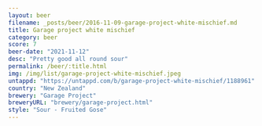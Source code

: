 ```yaml
---
layout: beer
filename: _posts/beer/2016-11-09-garage-project-white-mischief.md
title: Garage project white mischief
category: beer
score: 7
beer-date: "2021-11-12"
desc: "Pretty good all round sour"
permalink: /beer/:title.html
img: /img/list/garage-project-white-mischief.jpeg
untappd: "https://untappd.com/b/garage-project-white-mischief/1188961"
country: "New Zealand"
brewery: "Garage Project"
breweryURL: "brewery/garage-project.html"
style: "Sour - Fruited Gose"
---
```

